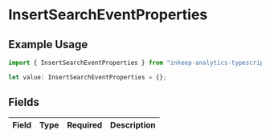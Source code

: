 # InsertSearchEventProperties

## Example Usage

```typescript
import { InsertSearchEventProperties } from "inkeep-analytics-typescript/models/components";

let value: InsertSearchEventProperties = {};
```

## Fields

| Field       | Type        | Required    | Description |
| ----------- | ----------- | ----------- | ----------- |